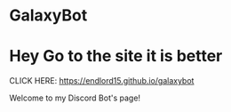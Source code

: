 # GalaxyBot

# Hey Go to the site it is better
CLICK HERE: https://endlord15.github.io/galaxybot

Welcome to my Discord Bot's page!


